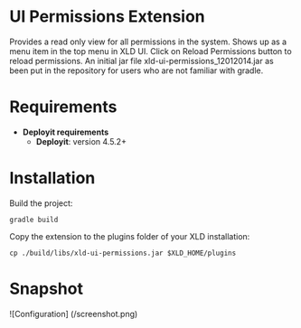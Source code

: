 # UI Permissions Extension #

Provides a read only view for all permissions in the system. Shows up as a menu item in the top menu in XLD UI. Click on Reload Permissions button to reload permissions. An initial jar file xld-ui-permissions_12012014.jar  as been put in the repository for users who are not familiar with gradle.

# Requirements #

* **Deployit requirements**
	* **Deployit**: version 4.5.2+

# Installation #

Build the project:
```
gradle build
```

Copy the extension to the plugins folder of your XLD installation:
```
cp ./build/libs/xld-ui-permissions.jar $XLD_HOME/plugins
```

# Snapshot #

![Configuration] (/screenshot.png)
